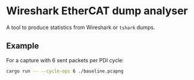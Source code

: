# Wireshark EtherCAT dump analyser

A tool to produce statistics from Wireshark or `tshark` dumps.

## Example

For a capture with 6 sent packets per PDI cycle:

```bash
cargo run -- --cycle-ops 6 ./baseline.pcapng
```
